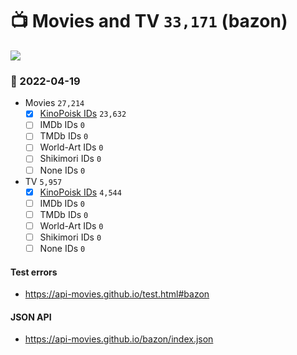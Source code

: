 # :tv: Movies and TV `33,171` (bazon)

<a href="https://API-Movies.github.io"><img src="https://API-Movies.github.io/banner.png?cache"></a>

### :date: 2022-04-19
- Movies `27,214`
  - [x] <a href="https://API-Movies.github.io/bazon/movie_kinopoisk_ids.json">KinoPoisk IDs</a> `23,632`
  - [ ] IMDb IDs `0`
  - [ ] TMDb IDs `0`
  - [ ] World-Art IDs `0`
  - [ ] Shikimori IDs `0`
  - [ ] None IDs `0`
- TV `5,957`
  - [x] <a href="https://API-Movies.github.io/bazon/tv_kinopoisk_ids.json">KinoPoisk IDs</a> `4,544`
  - [ ] IMDb IDs `0`
  - [ ] TMDb IDs `0`
  - [ ] World-Art IDs `0`
  - [ ] Shikimori IDs `0`
  - [ ] None IDs `0`
#### Test errors
- <a href='https://api-movies.github.io/test.html#bazon'>https://api-movies.github.io/test.html#bazon</a>
#### JSON API
- <a href='https://api-movies.github.io/bazon/index.json'>https://api-movies.github.io/bazon/index.json</a>
